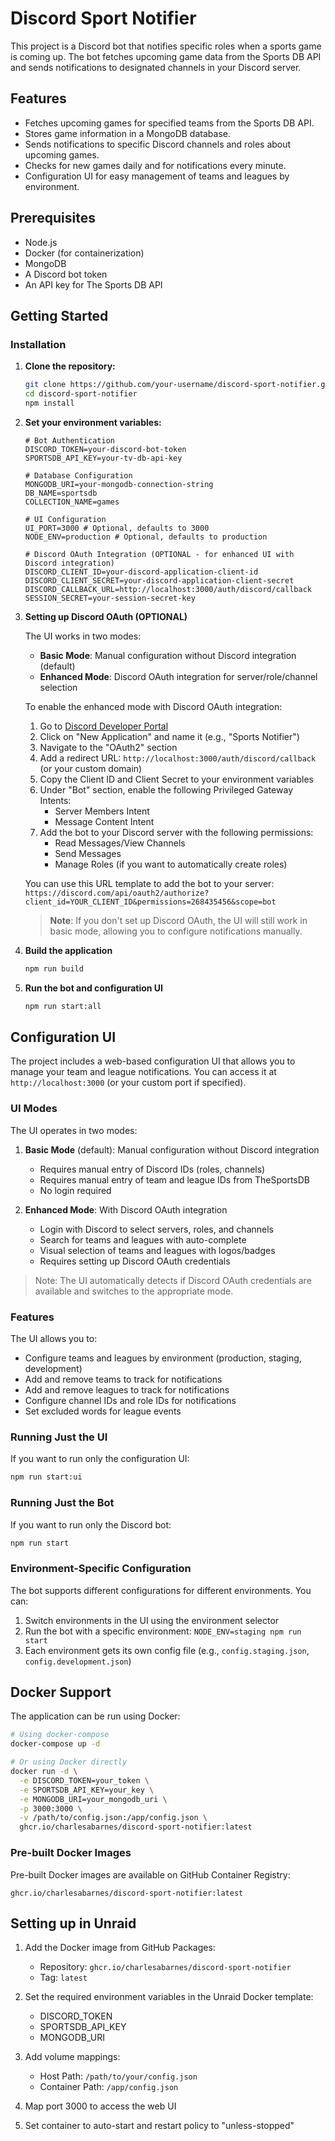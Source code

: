 # Discord Sport Notifier

This project is a Discord bot that notifies specific roles when a sports game is coming up. The bot fetches upcoming game data from the Sports DB API and sends notifications to designated channels in your Discord server.

## Features

- Fetches upcoming games for specified teams from the Sports DB API.
- Stores game information in a MongoDB database.
- Sends notifications to specific Discord channels and roles about upcoming games.
- Checks for new games daily and for notifications every minute.
- Configuration UI for easy management of teams and leagues by environment.

## Prerequisites

- Node.js
- Docker (for containerization)
- MongoDB
- A Discord bot token
- An API key for The Sports DB API

## Getting Started

### Installation

1. **Clone the repository:**
   ```sh
   git clone https://github.com/your-username/discord-sport-notifier.git
   cd discord-sport-notifier
   npm install
   ```
2. **Set your environment variables:**
    ```
    # Bot Authentication
    DISCORD_TOKEN=your-discord-bot-token
    SPORTSDB_API_KEY=your-tv-db-api-key
    
    # Database Configuration
    MONGODB_URI=your-mongodb-connection-string
    DB_NAME=sportsdb
    COLLECTION_NAME=games
    
    # UI Configuration
    UI_PORT=3000 # Optional, defaults to 3000
    NODE_ENV=production # Optional, defaults to production
    
    # Discord OAuth Integration (OPTIONAL - for enhanced UI with Discord integration)
    DISCORD_CLIENT_ID=your-discord-application-client-id
    DISCORD_CLIENT_SECRET=your-discord-application-client-secret
    DISCORD_CALLBACK_URL=http://localhost:3000/auth/discord/callback
    SESSION_SECRET=your-session-secret-key
    ```

3. **Setting up Discord OAuth (OPTIONAL)**
   
   The UI works in two modes:
   - **Basic Mode**: Manual configuration without Discord integration (default)
   - **Enhanced Mode**: Discord OAuth integration for server/role/channel selection

   To enable the enhanced mode with Discord OAuth integration:
   
   1. Go to [Discord Developer Portal](https://discord.com/developers/applications)
   2. Click on "New Application" and name it (e.g., "Sports Notifier")
   3. Navigate to the "OAuth2" section
   4. Add a redirect URL: `http://localhost:3000/auth/discord/callback` (or your custom domain)
   5. Copy the Client ID and Client Secret to your environment variables
   6. Under "Bot" section, enable the following Privileged Gateway Intents:
      - Server Members Intent
      - Message Content Intent
   7. Add the bot to your Discord server with the following permissions:
      - Read Messages/View Channels
      - Send Messages
      - Manage Roles (if you want to automatically create roles)
   
   You can use this URL template to add the bot to your server:
   `https://discord.com/api/oauth2/authorize?client_id=YOUR_CLIENT_ID&permissions=268435456&scope=bot`
   
   > **Note**: If you don't set up Discord OAuth, the UI will still work in basic mode, allowing you to configure notifications manually.
3. **Build the application**
   ```sh
   npm run build
   ```

4. **Run the bot and configuration UI**
   ```sh
   npm run start:all
   ```

## Configuration UI

The project includes a web-based configuration UI that allows you to manage your team and league notifications. You can access it at `http://localhost:3000` (or your custom port if specified).

### UI Modes

The UI operates in two modes:

1. **Basic Mode** (default): Manual configuration without Discord integration
   - Requires manual entry of Discord IDs (roles, channels)
   - Requires manual entry of team and league IDs from TheSportsDB
   - No login required

2. **Enhanced Mode**: With Discord OAuth integration
   - Login with Discord to select servers, roles, and channels
   - Search for teams and leagues with auto-complete
   - Visual selection of teams and leagues with logos/badges
   - Requires setting up Discord OAuth credentials

> Note: The UI automatically detects if Discord OAuth credentials are available and switches to the appropriate mode.

### Features

The UI allows you to:

- Configure teams and leagues by environment (production, staging, development)
- Add and remove teams to track for notifications
- Add and remove leagues to track for notifications
- Configure channel IDs and role IDs for notifications
- Set excluded words for league events

### Running Just the UI

If you want to run only the configuration UI:

```sh
npm run start:ui
```

### Running Just the Bot

If you want to run only the Discord bot:

```sh
npm run start
```

### Environment-Specific Configuration

The bot supports different configurations for different environments. You can:

1. Switch environments in the UI using the environment selector
2. Run the bot with a specific environment: `NODE_ENV=staging npm run start`
3. Each environment gets its own config file (e.g., `config.staging.json`, `config.development.json`)

## Docker Support

The application can be run using Docker:

```sh
# Using docker-compose
docker-compose up -d

# Or using Docker directly
docker run -d \
  -e DISCORD_TOKEN=your_token \
  -e SPORTSDB_API_KEY=your_key \
  -e MONGODB_URI=your_mongodb_uri \
  -p 3000:3000 \
  -v /path/to/config.json:/app/config.json \
  ghcr.io/charlesabarnes/discord-sport-notifier:latest
```

### Pre-built Docker Images

Pre-built Docker images are available on GitHub Container Registry:

```
ghcr.io/charlesabarnes/discord-sport-notifier:latest
```

## Setting up in Unraid

1. Add the Docker image from GitHub Packages:
   - Repository: `ghcr.io/charlesabarnes/discord-sport-notifier`
   - Tag: `latest`

2. Set the required environment variables in the Unraid Docker template:
   - DISCORD_TOKEN
   - SPORTSDB_API_KEY
   - MONGODB_URI

3. Add volume mappings:
   - Host Path: `/path/to/your/config.json`
   - Container Path: `/app/config.json`

4. Map port 3000 to access the web UI

5. Set container to auto-start and restart policy to "unless-stopped"